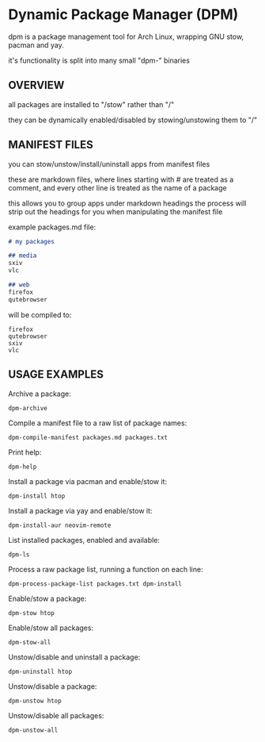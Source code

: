 # Dynamic Package Manager (DPM)

dpm is a package management tool for Arch Linux, wrapping GNU stow, pacman and yay.

it's functionality is split into many small "dpm-" binaries

## OVERVIEW

all packages are installed to "/stow" rather than "/"

they can be dynamically enabled/disabled by stowing/unstowing them to "/"

## MANIFEST FILES

you can stow/unstow/install/uninstall apps from manifest files

these are markdown files, where lines starting with #
are treated as a comment, and every other line is
treated as the name of a package

this allows you to group apps under markdown headings
the process will strip out the headings for you when
manipulating the manifest file

example packages.md file:

```md
# my packages

## media
sxiv
vlc

## web
firefox
qutebrowser
```

will be compiled to:

```
firefox
qutebrowser
sxiv
vlc
```

## USAGE EXAMPLES

Archive a package:

`dpm-archive`

Compile a manifest file to a raw list of package names:

`dpm-compile-manifest packages.md packages.txt`

Print help:

`dpm-help`

Install a package via pacman and enable/stow it:

`dpm-install htop`

Install a package via yay and enable/stow it:

`dpm-install-aur neovim-remote`

List installed packages, enabled and available:

`dpm-ls`

Process a raw package list, running a function on each line:

`dpm-process-package-list packages.txt dpm-install`

Enable/stow a package:

`dpm-stow htop`

Enable/stow all packages:

`dpm-stow-all`

Unstow/disable and uninstall a package:

`dpm-uninstall htop`

Unstow/disable a package:

`dpm-unstow htop`

Unstow/disable all packages:

`dpm-unstow-all`

